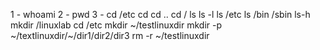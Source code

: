 1 - whoami 
2 - pwd
3 - cd /etc 
cd
cd ..
cd   / ls
ls -l
ls /etc
ls /bin /sbin
ls-h
mkdir /linuxlab
cd /etc mkdir ~/testlinuxdir
mkdir -p ~/textlinuxdir/~/dir1/dir2/dir3
rm -r ~/testlinuxdir
